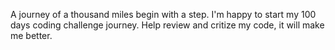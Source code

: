 A journey of a thousand miles begin with a step. I'm happy to start my 100 days coding challenge journey. Help review and critize my code, it will make me better.
